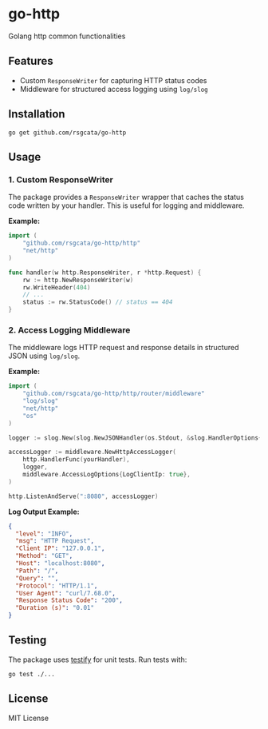 # go-http

Golang http common functionalities

## Features

- Custom `ResponseWriter` for capturing HTTP status codes
- Middleware for structured access logging using `log/slog`

## Installation

```
go get github.com/rsgcata/go-http
```

## Usage

### 1. Custom ResponseWriter

The package provides a `ResponseWriter` wrapper that caches the status code written by your handler. This is useful for logging and middleware.

**Example:**

```go
import (
    "github.com/rsgcata/go-http/http"
    "net/http"
)

func handler(w http.ResponseWriter, r *http.Request) {
    rw := http.NewResponseWriter(w)
    rw.WriteHeader(404)
    // ...
    status := rw.StatusCode() // status == 404
}
```

### 2. Access Logging Middleware

The middleware logs HTTP request and response details in structured JSON using `log/slog`.

**Example:**

```go
import (
    "github.com/rsgcata/go-http/http/router/middleware"
    "log/slog"
    "net/http"
    "os"
)

logger := slog.New(slog.NewJSONHandler(os.Stdout, &slog.HandlerOptions{}))

accessLogger := middleware.NewHttpAccessLogger(
    http.HandlerFunc(yourHandler),
    logger,
    middleware.AccessLogOptions{LogClientIp: true},
)

http.ListenAndServe(":8080", accessLogger)
```

**Log Output Example:**

```json
{
  "level": "INFO",
  "msg": "HTTP Request",
  "Client IP": "127.0.0.1",
  "Method": "GET",
  "Host": "localhost:8080",
  "Path": "/",
  "Query": "",
  "Protocol": "HTTP/1.1",
  "User Agent": "curl/7.68.0",
  "Response Status Code": "200",
  "Duration (s)": "0.01"
}
```

## Testing

The package uses [testify](https://github.com/stretchr/testify) for unit tests. Run tests with:

```
go test ./...
```

## License

MIT License
